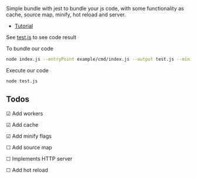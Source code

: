 Simple bundle with jest to bundle your js code, with some functionality as cache, source map, minify, hot reload and server.

- [Tutorial](https://cpojer.net/posts/building-a-javascript-bundler)

See [test.js](./test.js) to see code result

To bundle our code
```bash
node index.js --entryPoint example/cmd/index.js --output test.js --minify
```

Execute our code 
```bash
node test.js
```

## Todos

&#9745;  Add workers

&#9745;  Add cache

&#9745;  Add minify flags

&#9744;  Add source map

&#9744;  Implements HTTP server 

&#9744;  Add hot reload 

 

